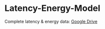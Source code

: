 # Latency-Energy-Model

Complete latency & energy data: [Google Drive](https://drive.google.com/file/d/1nrsF_Fp2Ms7cL2cQdwnAloErkzopXaFZ/view?usp=sharing)

